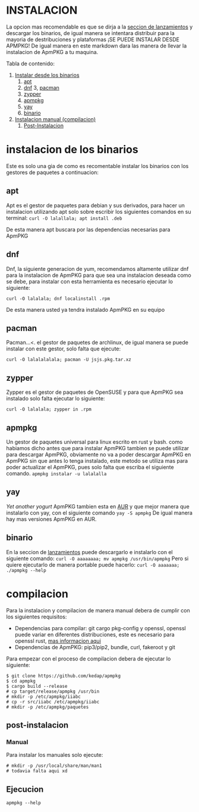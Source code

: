 # INSTALACION

La opcion mas recomendable es que se dirja a la [seccion de lanzamientos]() y descargar los binarios, de igual manera se intentara distribuir para la mayoria de destribuciones y plataformas ¡SE PUEDE INSTALAR DESDE APMPKG! De igual manera en este markdown dara las manera de llevar la instalacion de ApmPKG a tu maquina.

Tabla de contenido:
1. [Instalar desde los binarios](#instalacion-de-los-binarios)
	1. [apt](#apt)
	2. [dnf](#dnf)
	3, [pacman](#pacman)
	4. [zypper](#zypper)
	5. [apmpkg](#apmpkg)
	6. [yay](#yay)
	7. [binario](#binario)
2. [Instalacion manual (compilacion)](#compilacion)
	1. [Post-Instalacion](#post-instalacion)

# instalacion de los binarios
Este es solo una gia de como es recomentable instalar los binarios con los gestores de paquetes a continuacion:

## apt
Apt es el gestor de paquetes para debian y sus derivados, para hacer un instalacion utilizando apt solo sobre escribir los siguientes comandos en su terminal:
`curl -O lalallala; apt install .deb`

De esta manera apt buscara por las dependencias necesarias para ApmPKG

## dnf
Dnf, la siguiente generacion de yum, recomendamos altamente utilizar dnf para la instalacion de ApmPKG para que sea una instalacion deseada como se debe, para instalar con esta herramienta es necesario ejecutar lo siguiente:

`curl -O lalalala; dnf localinstall .rpm`

De esta manera usted ya tendra instalado ApmPKG en su equipo

## pacman
Pacman...<. el gestor de paquetes de archlinux, de igual manera se puede instalar con este gestor, solo falta que ejecute:

`curl -O lalalalalala; pacman -U jsjs.pkg.tar.xz`

## zypper
Zypper es el gestor de paquetes de OpenSUSE y para que ApmPKG sea instalado solo falta ejecutar lo siguiente:

`curl -O lalalala; zypper in .rpm`

## apmpkg
Un gestor de paquetes universal para linux escrito en rust y bash. como habiamos dicho antes que para instalar ApmPKG tambien se puede utilizar para descargar ApmPKG, obviamente no va a poder descargar ApmPKG en ApmPKG sin que antes lo tenga instalado, este metodo se utiliza mas para poder actualizar el ApmPKG, pues solo falta que escriba el siguiente comando.
`apmpkg instalar -u lalalalla`

## yay
*Yet another yogurt* ApmPKG tambien esta en [AUR](aur.archlinux.org) y que mejor manera que instalarlo con yay, con el siguiente comando
`yay -S apmpkg`
De igual manera hay mas versiones ApmPKG en AUR.

## binario
En la seccion de [lanzamientos]() puede descargarlo e instalarlo con el siguiente comando:
`curl -O aaaaaaaa; mv apmpkg /usr/bin/apmpkg`
Pero si quiere ejecutarlo de manera portable puede hacerlo:
`curl -O aaaaaaa; ./apmpkg --help`


# compilacion

Para la instalacion y compilacion de manera manual debera de cumplir con los siguientes requisitos:

- Dependencias para compilar: git cargo pkg-config y openssl, openssl puede variar en diferentes distribuciones, este es necesario para openssl rust, [mas informacion aqui](https://docs.rs/openssl/0.10.33/openssl/index.html#automatic)
- Dependencias de ApmPKG: pip3/pip2, bundle, curl, fakeroot y git

Para empezar con el proceso de compilacion debera de ejecutar lo siguiente:

```
$ git clone https://github.com/kedap/apmpkg
$ cd apmpkg
$ cargo build --release
# cp target/release/apmpkg /usr/bin
# mkdir -p /etc/apmpkg/iiabc
# cp -r src/iiabc /etc/apmpkg/iiabc
# mkdir -p /etc/apmpkg/paquetes
```
## post-instalacion
### Manual
Para instalar los manuales solo ejecute:
```
# mkdir -p /usr/local/share/man/man1
# todavia falta aqui xd
```
## Ejecucion
`apmpkg --help`